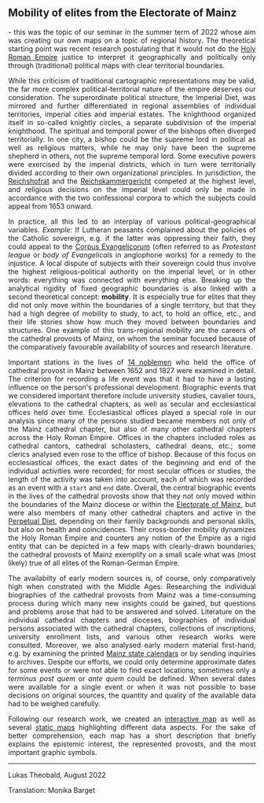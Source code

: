 <h2>Mobility of elites from the Electorate of Mainz</h2>

<p align="justify">- this was the topic of our seminar in the summer term of 2022 whose aim was creating our own maps on a topic of regional history. 
The theoretical starting point was recent research postulating that it would not do the <a href="https://www.britannica.com/place/Holy-Roman-Empire">Holy Roman Empire</a> justice to interpret it geographically and politically only through (traditional) political maps with clear territorial boundaries.</p> 

<p align="justify">While this criticism of traditional cartographic representations may be valid, the far more complex political-territorial nature of the empire deserves our consideration. 
The superordinate political structure, the Imperial Diet, was mirrored and further differentiated in regional assemblies of individual territories, 
imperial cities and imperial estates. The knighthood organized itself in so-called knightly circles, a separate subdivision of the imperial knighthood. 
The spiritual and temporal power of the bishops often diverged territorially. In one city, a bishop could be the supreme lord in political as well as religious matters, while he may only have been the supreme shepherd in others, not the supreme temporal lord. Some executive powers were exercised by the imperial districts, which in turn were territorially 
divided according to their own organizational principles. In jurisdiction, the <a href="https://en.wikipedia.org/wiki/Aulic_Council">Reichshofrat</a> and the <a href="https://en.wikipedia.org/wiki/Reichskammergericht">Reichskammergericht</a> competed at the highest level, and religious decisions 
on the imperial level could only be made in accordance with the two confessional corpora to which the subjects could 
appeal from 1653 onward.</p>

<p align="justify">In practice, all this led to an interplay of various political-geographical variables. <em>Example:</em> If Lutheran peasants complained about the policies of the Catholic sovereign, e.g. if the latter was oppressing their faith, they could appeal to the <a href="https://www.researchgate.net/publication/291248351_Corpus_Evangelicorum_and_Corpus_Catholicorum_The_perception_of_corporate_politics_in_the_Holy_Roman_Empire_in_early_modern_juridical_dissertations">Corpus Evangelicorum</a> (often referred to as <em>Protestant league</em> or <em>body of Evangelicals</em> in anglophone works) for a remedy to the injustice. A local dispute of subjects with their sovereign could thus involve the highest religious-political authority on the imperial level, or in other words: everything was connected with everything else. Breaking up the analytical rigidity of fixed geographic boundaries is also linked with a second theoretical concept: <strong>mobility</strong>. It is especially true for elites that they did not only move within the boundaries of a single territory, but that they had a high degree of mobility to study, to act, to hold an office, etc., and their life stories show how much they moved between boundaries and structures.
One example of this trans-regional mobility are the careers of the cathedral provosts of Mainz, on whom the seminar focused because of the comparatively favourable availability of sources and research literature.</p> 

<p align="justify">Important stations in the lives of <a href="https://ieg-dhr.github.io/DigiKAR_Projektseminar/information_EN.html">14 noblemen</a> who held the office of cathedral provost in Mainz between 1652 and 1827 were examined in detail. 
The criterion for recording a life event was that it had to have a lasting influence on the person's professional development. Biographic events that we considered important therefore include university studies, cavalier tours, 
elevations to the cathedral chapters, as well as secular and ecclesiastical offices held over time. Ecclesiastical offices played a special role in our analysis since many of the persons studied became 
members not only of the Mainz cathedral chapter, but also of many other cathedral chapters across the Holy Roman Empire. Offices in the chapters included roles as cathedral cantors, cathedral scholasters, cathedral deans, etc.; 
some clerics analysed even rose to the office of bishop. Because of this focus on ecclesiastical offices, the exact dates of the beginning and end of the individual activities were recorded; for most secular offices or studies, the length of the activity was taken into account, each of which was recorded as an event with a 
  <code>start</code> and <code>end</code> date. Overall, the central biographic events in the lives of the cathedral provosts show that they not only moved within the boundaries of the Mainz diocese or within the <a href="https://www.britannica.com/place/Mainz">Electorate of Mainz</a>, 
but were also members of many other cathedral chapters and active in the <a href="https://www.britannica.com/topic/Diet-German-government">Perpetual Diet</a>, depending on their family backgrounds and personal skills, but also on health and coincidences. Their cross-border mobility dynamizes the Holy Roman Empire and counters any notion of the Empire as a rigid entity that can be depicted in a few maps with 
clearly-drawn boundaries; the cathedral provosts of Mainz exemplify on a small scale what was (most likely) true of all elites of the Roman-German Empire.</p>

<p align="justify">The availabilty of early modern sources is, of course, only comparatively high when constrated with the Middle Ages: Researching the individual biographies of the cathedral provosts from Mainz was a time-consuming process during which many new insights could be gained, but questions and problems arose that had to be answered and solved. Literature on the individual cathedral chapters and dioceses, biographies of individual persons associated with the cathedral chapters, collections of inscriptions, university enrollment lists, and various other research works were consulted. Moreover, we also analysed early modern material first-hand, e.g. by examining the printed <a href="https://www.dilibri.de/1408118">Mainz state calendars</a> or by sending inquiries to archives. Despite our efforts, we could only determine approximate dates for some events or were not able to find exact locations; sometimes only a <em>terminus post quem</em> or <em>ante quem</em> could be defined. When several dates were available for a single event or when it was not possible to base decisions on original sources, the quantity and quality of the available data had to be weighed carefully.</p>

<p align="justify">Following our research work, we created an <a href="https://ieg-dhr.github.io/DigiKAR_Projektseminar/interactive-map_EN.html">interactive map</a> as well as several <a href="https://ieg-dhr.github.io/DigiKAR_Projektseminar/static-maps_DE.html">static maps</a> highlighting different data aspects. For the sake of better comprehension, each map has a short description that briefly explains the epistemic interest, the represented provosts, and the most important graphic symbols.</p>

<hr>

<p>Lukas Theobald, August 2022</p>
<p>Translation: Monika Barget</p>
